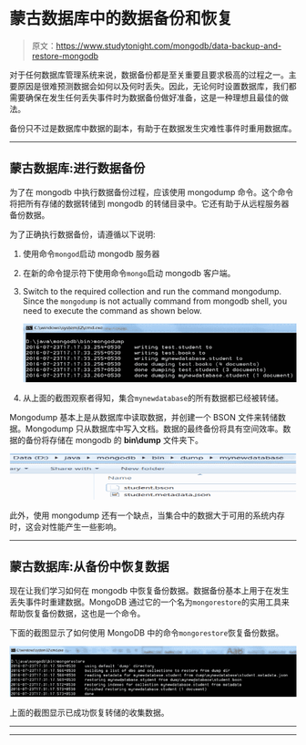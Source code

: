 # 蒙古数据库中的数据备份和恢复

> 原文：<https://www.studytonight.com/mongodb/data-backup-and-restore-mongodb>

对于任何数据库管理系统来说，数据备份都是至关重要且要求极高的过程之一。主要原因是很难预测数据会如何以及何时丢失。因此，无论何时设置数据库，我们都需要确保在发生任何丢失事件时为数据备份做好准备，这是一种理想且最佳的做法。

备份只不过是数据库中数据的副本，有助于在数据发生灾难性事件时重用数据库。

* * *

## 蒙古数据库:进行数据备份

为了在 mongodb 中执行数据备份过程，应该使用 mongodump 命令。这个命令将把所有存储的数据转储到 mongodb 的转储目录中。它还有助于从远程服务器备份数据。

为了正确执行数据备份，请遵循以下说明:

1.  使用命令`mongod`启动 mongodb 服务器
2.  在新的命令提示符下使用命令`mongo`启动 mongodb 客户端。
3.  Switch to the required collection and run the command mongodump. Since the `mongodump` is not actually command from mongodb shell, you need to execute the command as shown below.

    ![Mongodump in mongodb](img/1b6f04c6eb6661419871683100419301.png)

4.  从上面的截图观察者得知，集合`mynewdatabase`的所有数据都已经被转储。

Mongodump 基本上是从数据库中读取数据，并创建一个 BSON 文件来转储数据。Mongodump 只从数据库中写入文档。数据的最终备份将具有空间效率。数据的备份将存储在 mongodb 的 **bin\dump** 文件夹下。

![Mongodump in mongodb](img/2dcdcb2f9ea8b895bee9b3750a3630b8.png)

此外，使用 mongodump 还有一个缺点，当集合中的数据大于可用的系统内存时，这会对性能产生一些影响。

* * *

## 蒙古数据库:从备份中恢复数据

现在让我们学习如何在 mongodb 中恢复备份数据。数据备份基本上用于在发生丢失事件时重建数据。MongoDB 通过它的一个名为`mongorestore`的实用工具来帮助恢复备份数据，这也是一个命令。

下面的截图显示了如何使用 MongoDB 中的命令`mongorestore`恢复备份数据。

![DB restore in mongodb](img/4adfd0066f2e4b47610d4b6a964b0ad2.png)

上面的截图显示已成功恢复转储的收集数据。

* * *

* * *